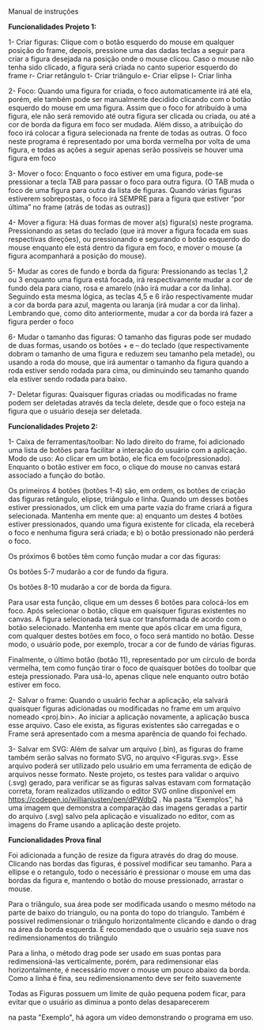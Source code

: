 Manual de instruções

**Funcionalidades Projeto 1:** 


1-	Criar figuras:
Clique com o botão esquerdo do mouse em qualquer posição do frame, depois, pressione uma das dadas teclas a seguir para criar a figura desejada na posição onde o mouse clicou. Caso o mouse não tenha sido clicado, a figura será criada no canto superior esquerdo do frame
r- Criar retângulo
t- Criar triângulo
e- Criar elipse
l- Criar linha

2-	Foco:
Quando uma figura for criada, o foco automaticamente irá até ela, porém, ele também pode ser manualmente decidido clicando com o botão esquerdo do mouse em uma figura. Assim que o foco for atribuído à uma figura, ele não será removido até outra figura ser clicada ou criada, ou até a cor de borda da figura em foco ser mudada. Além disso, a atribuição do foco irá colocar a figura selecionada na frente de todas as outras. O foco neste programa é representado por uma borda vermelha por volta de uma figura, e todas as ações a seguir apenas serão possíveis se houver uma figura em foco

3-	Mover o foco:
Enquanto o foco estiver em uma figura, pode-se pressionar a tecla TAB para passar o foco para outra figura. (O TAB muda o foco de uma figura para outra da lista de figuras. Quando várias figuras estiverem sobrepostas, o foco irá SEMPRE para a figura que estiver “por última” no frame (atrás de todas as outras))

4-	Mover a figura:
Há duas formas de mover a(s) figura(s) neste programa. Pressionando as setas do teclado (que irá mover a figura focada em suas respectivas direções), ou pressionando e segurando o botão esquerdo do mouse enquanto ele está dentro da figura em foco, e mover o mouse (a figura acompanhará a posição do mouse).

5-	Mudar as cores de fundo e borda da figura:
Pressionando as teclas 1,2 ou 3 enquanto uma figura está focada, irá respectivamente mudar a cor de fundo dela para ciano, rosa e amarelo (não irá mudar a cor da linha). Seguindo esta mesma lógica, as teclas 4,5 e 6 irão respectivamente mudar a cor da borda para azul, magenta ou laranja (irá mudar a cor da linha). Lembrando que, como dito anteriormente, mudar a cor da borda irá fazer a figura perder o foco

6-	Mudar o tamanho das figuras:
O tamanho das figuras pode ser mudado de duas formas, usando os botões + e – do teclado (que respectivamente dobram o tamanho de uma figura e reduzem seu tamanho pela metade), ou usando a roda do mouse, que irá aumentar o tamanho da figura quando a roda estiver sendo rodada para cima, ou diminuindo seu tamanho quando ela estiver sendo rodada para baixo.

7-	Deletar figuras:
Quaisquer figuras criadas ou modificadas no frame podem ser deletadas através da tecla delete, desde que o foco esteja na figura que o usuário deseja ser deletada.


**Funcionalidades Projeto 2:**

1-	Caixa de ferramentas/toolbar:
No lado direito do frame, foi adicionado uma lista de botões para facilitar a interação do usuário com a aplicação.
Modo de uso: Ao clicar em um botão, ele fica em foco(pressionado). Enquanto o botão estiver em foco, o clique do mouse no canvas estará associado a função do botão.

Os primeiros 4 botões (botões 1-4) são, em ordem, os botões de criação das figuras retângulo, elipse, triângulo e linha. Quando um desses botões estiver pressionados, um click em uma parte vazia do frame criará a figura selecionada. Mantenha em mente que: a) enquanto um destes 4 botões estiver pressionados, quando uma figura existente for clicada, ela receberá o foco e nenhuma figura será criada; e b) o botão pressionado não perderá o foco.

Os próximos 6 botões têm como função mudar a cor das figuras:

Os botões 5-7 mudarão a cor de fundo da figura.

Os botões 8-10 mudarão a cor de borda da figura.

Para usar esta função, clique em um desses 6 botões para colocá-los em foco. Após selecionar o botão, clique em quaisquer figuras existentes no canvas. A figura selecionada terá sua cor transformada de acordo com o botão selecionado. Mantenha em mente que após clicar em uma figura, com qualquer destes botões em foco, o foco será mantido no botão. Desse modo, o usuário pode, por exemplo, trocar a cor de fundo de várias figuras.

Finalmente, o último botão (botão 11), representado por um círculo de borda vermelha, tem como função tirar o foco de quaisquer botões do toolbar que esteja pressionado. Para usá-lo, apenas clique nele enquanto outro botão estiver em foco.

2-	Salvar o frame:
Quando o usuário fechar a aplicação, ela salvará quaisquer figuras adicionadas ou modificadas no frame em um arquivo nomeado <proj.bin>. Ao iniciar a aplicação novamente, a aplicação busca esse arquivo. Caso ele exista, as figuras existentes são carregadas e o Frame será apresentado com a mesma aparência de quando foi fechado.

3-	 Salvar em SVG:
Além de salvar um arquivo (.bin), as figuras do frame também serão salvas no formato SVG, no arquivo <Figuras.svg>. Esse arquivo poderá ser utilizado pelo usuário em uma ferramenta de edição de arquivos nesse formato.
Neste projeto, os testes para validar o arquivo (.svg) gerado, para verificar se as figuras salvas estavam com formatação correta, foram realizados utilizando o editor SVG online disponível em https://codepen.io/willianjusten/pen/dPWdbQ . Na pasta “Exemplos”, há uma imagem que demonstra a comparação das imagens geradas a partir do arquivo (.svg) salvo pela aplicação e visualizado no editor, com as imagens do Frame usando a aplicação deste projeto.


**Funcionalidades Prova final**

Foi adicionada a função de resize da figura através do drag do mouse. Clicando nas bordas das figuras, é possivel modificar seu tamanho.
Para a ellipse e o retangulo, todo o necessário é pressionar o mouse em uma das bordas da figura e, mantendo o botão do mouse pressionado, arrastar o mouse.

Para o triângulo, sua área pode ser modificada usando o mesmo método na parte de baixo do triangulo, ou na ponta do topo do triangulo. Também é possivel redimensionar o triângulo horizontalmente clicando e dando o drag na área da borda esquerda. É recomendado que o usuário seja suave nos redimensionamentos do triângulo

Para a linha, o método drag pode ser usado em suas pontas para redimensioná-las verticalmente, porém, para redimensionar elas horizontalmente, é necessário mover o mouse um pouco abaixo da borda. Como a linha é fina, seu redimensionamento deve ser feito suavemente

Todas as Figuras possuem um limite de quão pequena podem ficar, para evitar que o usuário as diminua a ponto delas desaparecerem

na pasta "Exemplo", há agora um vídeo demonstrando o programa em uso.